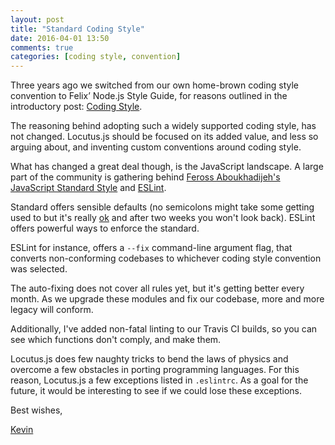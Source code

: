 ```yaml
---
layout: post
title: "Standard Coding Style"
date: 2016-04-01 13:50
comments: true
categories: [coding style, convention]
---
```


Three years ago we switched from our own home-brown coding style convention to Felix’ Node.js Style Guide, 
for reasons outlined in the introductory post: [Coding Style](/blog/2013/05/04/coding-style/).

The reasoning behind adopting such a widely supported coding style, has not changed. Locutus.js should be
focused on its added value, and less so arguing about, and inventing custom conventions around coding style.

What has changed a great deal though, is the JavaScript landscape. A large part of the community is gathering behind [Feross Aboukhadijeh's JavaScript Standard Style](http://standardjs.com/) and [ESLint](http://eslint.org/).

Standard offers sensible defaults (no semicolons might take some getting used to but it's really [ok](http://mislav.net/2010/05/semicolons/) and after two weeks you won't look back). ESLint offers powerful ways to enforce the standard.

ESLint for instance, offers a `--fix` command-line argument flag, that converts non-conforming codebases to whichever coding style convention was selected.

The auto-fixing does not cover all rules yet, but it's getting better every month. As we upgrade these modules and fix our codebase, more and more legacy will conform.

Additionally, I've added non-fatal linting to our Travis CI builds, so you can see which functions don't comply, and make them.

Locutus.js does few naughty tricks to bend the laws of physics and overcome a few obstacles in porting programming languages. For this reason, Locutus.js a few exceptions listed in `.eslintrc`. As a goal for the future, it would be interesting to see if we could lose these exceptions.


Best wishes,

[Kevin](http://twitter.com/kvz)
